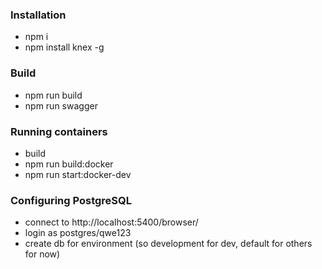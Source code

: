 ### Installation
* npm i
* npm install knex -g

### Build
* npm run build
* npm run swagger

### Running containers
* build
* npm run build:docker
* npm run start:docker-dev

### Configuring PostgreSQL
* connect to http://localhost:5400/browser/
* login as postgres/qwe123
* create db for environment (so development for dev, default for others for now)